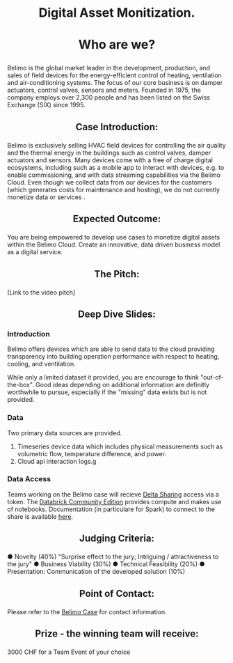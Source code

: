 # <p align="center"> Digital Asset Monitization. </p>

# <p align="center"> Who are we? </p>

Belimo is the global market leader in the development, production, and sales of field devices for the energy-efficient control of heating, ventilation and air-conditioning systems. The focus of our core business is on damper actuators, control valves, sensors and meters. Founded in 1975, the company employs over 2,300 people and has been listed on the Swiss Exchange (SIX) since 1995.

## <p align="center"> Case Introduction: </p>

Belimo is exclusively selling HVAC field devices for controlling the air quality and the thermal energy in the buildings such as control valves, damper actuators and sensors. Many devices come with a free of charge digital ecosystems, including such as a mobile app to interact with devices, e.g. to enable commissioning, and with data streaming capabilities via the Belimo Cloud. Even though we collect data from our devices for the customers (which generates costs for maintenance and hosting), we do not currently monetize data or services .

## <p align="center"> Expected Outcome: </p>

You are being empowered to develop use cases to monetize digital assets within the Belimo Cloud. Create an innovative, data driven business model as a digital service.

## <p align="center"> The Pitch: </p>

[Link to the video pitch]

## <p align="center"> Deep Dive Slides: </p>

### Introduction

Belimo offers devices which are able to send data to the cloud providing transparency into building operation performance with respect to heating, cooling, and ventilation.

While only a limited dataset it provided, you are encourage to think "out-of-the-box". Good ideas depending on additional information are definitly worthwhile to pursue, especially if the "missing" data exists but is not provided.

### Data

Two primary data sources are provided.

1. Timeseries device data which includes physical measurements such as volumetric flow, temperature difference, and power.
2. Cloud api interaction logs.g

### Data Access

Teams working on the Belimo case will recieve [Delta Sharing](https://delta.io/sharing/) access via a token. The [Databrick Community Edition](https://community.cloud.databricks.com/login.html) provides compute and makes use of notebooks. Documentation (in particulare for Spark) to connect to the share is available [here](https://docs.databricks.com/aws/en/delta-sharing/read-data-open).

<p align="center">  </p>

## <p align="center"> Judging Criteria: </p>

● Novelty (40%) "Surprise effect to the jury; Intriguing / attractiveness to the jury"
● Business Viability (30%)
● Technical Feasibility (20%)
● Presentation: Communication of the developed solution (10%)

## <p align="center"> Point of Contact: </p>

Please refer to the [Belimo Case](https://starthack.eu/#/case-details?id=18) for contact information.

## <p align="center"> Prize - the winning team will receive: </p>

3000 CHF for a Team Event of your choice
